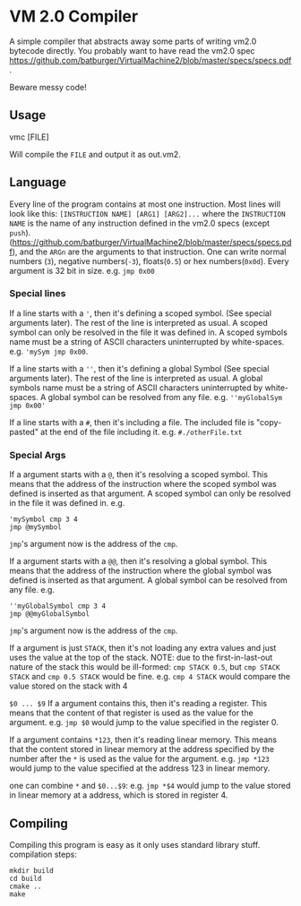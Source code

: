 # VM 2.0 Compiler

A simple compiler that abstracts away some parts of writing vm2.0 bytecode directly.
You probably want to have read the vm2.0 spec https://github.com/batburger/VirtualMachine2/blob/master/specs/specs.pdf .

Beware messy code!

## Usage
vmc [FILE]

Will compile the `FILE` and output it as out.vm2.

## Language
Every line of the program contains at most one instruction.
Most lines will look like this:
`[INSTRUCTION NAME] [ARG1] [ARG2]...`
where the `INSTRUCTION NAME` is the name of any instruction defined in the vm2.0 specs (except `push`).
(https://github.com/batburger/VirtualMachine2/blob/master/specs/specs.pdf), and the `ARGn` are the arguments to that
instruction. One can write normal numbers (`3`), negative numbers(`-3`), floats(`0.5`) or hex numbers(`0x0d`).
Every argument is 32 bit in size.
e.g. `jmp 0x00`

### Special lines
If a line starts with a `'`, then it's defining a scoped symbol. (See special arguments later). The rest of the line is
interpreted as usual. A scoped symbol can only be resolved in the file it was defined in. A scoped symbols name must be 
a string of ASCII characters uninterrupted by white-spaces.
e.g. `'mySym jmp 0x00`.

If a line starts with a `''`, then it's defining a global Symbol (See special arguments later). The rest of the line is 
interpreted as usual. A global symbols name must be a string of ASCII characters uninterrupted by white-spaces. A global
symbol can be resolved from any file.
e.g. `''myGlobalSym jmp 0x00'`

If a line starts with a `#`, then it's including a file. The included file is "copy-pasted" at the end of the file
including it.
e.g. `#./otherFile.txt`

### Special Args
If a argument starts with a `@`, then it's resolving a scoped symbol. This means that the address of the instruction
where the scoped symbol was defined is inserted as that argument. A scoped symbol can only be resolved in the file it 
was defined in.
e.g.
```
'mySymbol cmp 3 4
jmp @mySymbol
```
`jmp`'s argument now is the address of the `cmp`.


If a argument starts with a `@@`, then it's resolving a global symbol. This means that the address of the instruction
where the global symbol was defined is inserted as that argument. A global symbol can be resolved from any file.
e.g.
```
''myGlobalSymbol cmp 3 4
jmp @@myGlobalSymbol
```
`jmp`'s argument now is the address of the `cmp`.

If a argument is just `STACK`, then it's not loading any extra values and just uses the value at the top of the stack.
NOTE: due to the first-in-last-out nature of the stack this would be ill-formed: `cmp STACK 0.5`,
but `cmp STACK STACK` and `cmp 0.5 STACK` would be fine.
e.g. `cmp 4 STACK` would compare the value stored on the stack with 4

`$0 ... $9` If a argument contains this, then it's reading a register. This means that the content of that register is used
as the value for the argument.
e.g. `jmp $0` would jump to the value specified in the register 0.

If a argument contains `*123`, then it's reading linear memory. This means that the content stored in linear memory at
the address specified by the number after the `*` is used as the value for the argument.
e.g. `jmp *123` would jump to the value specified at the address 123 in linear memory.

one can combine `*` and `$0...$9`:
e.g. `jmp *$4` would jump to the value stored in linear memory at a address, which is stored in register 4.

## Compiling
Compiling this program is easy as it only uses standard library stuff.
compilation steps:
```
mkdir build
cd build
cmake ..
make
```